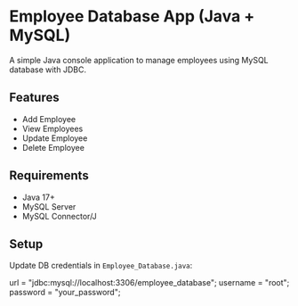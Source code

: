 # Employee Database App (Java + MySQL)

A simple Java console application to manage employees using MySQL database with JDBC.

## Features
- Add Employee  
- View Employees  
- Update Employee  
- Delete Employee  

## Requirements
- Java 17+  
- MySQL Server  
- MySQL Connector/J  

## Setup

 Update DB credentials in `Employee_Database.java`:

 url = "jdbc:mysql://localhost:3306/employee_database";
 username = "root";
 password = "your_password";
